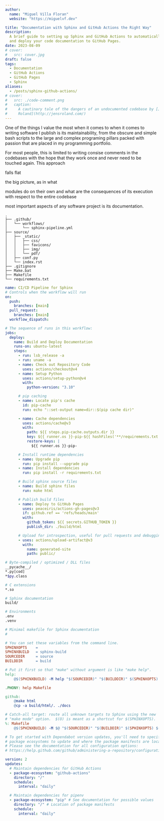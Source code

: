 ```yaml
---
author:
  name: "Miguel Villa Floran"
  website: "https://miguelvf.dev"

title: "Documentation with Sphinx and GitHub Actions the Right Way"
description:
  A brief guide to setting up Sphinx and GitHub Actions to automatically build
  and deploy your code documentation to GitHub Pages.
date: 2023-08-09
# cover:
#   src: cover.jpg
draft: false
tags:
  - Documentation
  - GitHub Actions
  - GitHub Pages
  - Sphinx
aliases:
  - /posts/sphinx-github-actions/
# cover:
#   src: ./code-comment.png
#   caption:
#     A cautinary tale of the dangers of an undocumented codebase by [Jens
#     Roland](http://jensroland.com/)
---
```


One of the things I value the most when it comes to when it comes to writing
software I publish is its maintainability, from the obscure and simple bash
scripts to the large and complex programing pillars packed with passion that are
placed in my programming portfolio.

For most people, this is limited to writing consise comments in the codebases
with the hope that they work once and never need to be touched again. This
approach

falls flat

the big picture, as in what

modules do on their own and what are the consequences of its execution with
respect to the entire codebase

most important aspects of any software project is its documentation.

```
.
├── .github/
│   └── workflows/
│       └── sphinx-pipeline.yml
├── source/
│   ├── _static/
│   │   ├── css/
│   │   ├── favicons/
│   │   ├── img/
│   │   └── pdf/
│   ├── conf.py
│   └── index.rst
├── .gitignore
├── Make.bat
├── Makefile
└── requirements.txt
```

```yaml
name: CI/CD Pipeline for Sphinx
# Controls when the workflow will run
on:
  push:
    branches: [main]
  pull_request:
    branches: [main]
  workflow_dispatch:

# The sequence of runs in this workflow:
jobs:
  deploy:
    name: Build and Deploy Documentation
    runs-on: ubuntu-latest
    steps:
      - run: lsb_release -a
      - run: uname -a
      - name: Check out Repository Code
        uses: actions/checkout@v4
      - name: Setup Python
        uses: actions/setup-python@v4
        with:
          python-version: "3.10"

      # pip caching
      - name: Locate pip's cache
        id: pip-cache
        run: echo "::set-output name=dir::$(pip cache dir)"

      - name: Cache dependencies
        uses: actions/cache@v3
        with:
          path: ${{ steps.pip-cache.outputs.dir }}
          key: ${{ runner.os }}-pip-${{ hashFiles('**/requirements.txt') }}
          restore-keys: |
            ${{ runner.os }}-pip-

      # Install runtime dependencies
      - name: Upgrade pip
        run: pip install --upgrade pip
      - name: Install dependencies
        run: pip install -r requirements.txt

      # Build sphinx source files
      - name: Build sphinx files
        run: make html

      # Publish build files
      - name: Deploy to GitHub Pages
        uses: peaceiris/actions-gh-pages@v3
        if: github.ref == 'refs/heads/main'
        with:
          github_token: ${{ secrets.GITHUB_TOKEN }}
          publish_dir: ./build/html

      # Upload for introspection, useful for pull requests and debugging
      - uses: actions/upload-artifact@v3
        with:
          name: generated-site
          path: public/
```

```bash
# Byte-compiled / optimized / DLL files
__pycache__/
*.py[cod]
*$py.class

# C extensions
*.so

# Sphinx documentation
build/

# Environments
.env
.venv
```

```makefile
# Minimal makefile for Sphinx documentation
#

# You can set these variables from the command line.
SPHINXOPTS    =
SPHINXBUILD   = sphinx-build
SOURCEDIR     = source
BUILDDIR      = build

# Put it first so that "make" without argument is like "make help".
help:
	@$(SPHINXBUILD) -M help "$(SOURCEDIR)" "$(BUILDDIR)" $(SPHINXOPTS) $(O)

.PHONY: help Makefile

github:
	@make html
	@cp -a build/html/. ./docs

# Catch-all target: route all unknown targets to Sphinx using the new
# "make mode" option.  $(O) is meant as a shortcut for $(SPHINXOPTS).
%: Makefile
	@$(SPHINXBUILD) -M $@ "$(SOURCEDIR)" "$(BUILDDIR)" $(SPHINXOPTS) $(O)

```

```yaml
# To get started with Dependabot version updates, you'll need to specify which
# package ecosystems to update and where the package manifests are located.
# Please see the documentation for all configuration options:
# https://help.github.com/github/administering-a-repository/configuration-options-for-dependency-updates

version: 2
updates:
  # Maintain dependencies for GitHub Actions
  - package-ecosystem: "github-actions"
    directory: "/"
    schedule:
      interval: "daily"

  # Maintain dependencies for pipenv
  - package-ecosystem: "pip" # See documentation for possible values
    directory: "/" # Location of package manifests
    schedule:
      interval: "daily"
```

